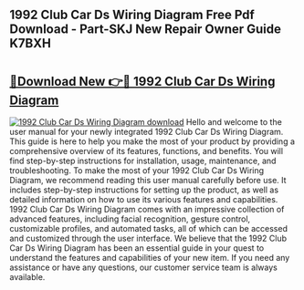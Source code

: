 ## 1992 Club Car Ds Wiring Diagram Free Pdf Download - Part-SKJ New Repair Owner Guide K7BXH

# <h2><a href="http://dfqa5g.blite.top/?on=1992+Club+Car+Ds+Wiring+Diagram">🔗Download New 👉🔴 1992 Club Car Ds Wiring Diagram</a></h2>

[![1992 Club Car Ds Wiring Diagram download](https://i.imgur.com/lujVjoI.png)](http://dfqa5g.blite.top/?on=1992+Club+Car+Ds+Wiring+Diagram)
Hello and welcome to the user manual for your newly integrated 1992 Club Car Ds Wiring Diagram. This guide is here to help you make the most of your product by providing a comprehensive overview of its features, functions, and benefits. You will find step-by-step instructions for installation, usage, maintenance, and troubleshooting. To make the most of your 1992 Club Car Ds Wiring Diagram, we recommend reading this user manual carefully before use. It includes step-by-step instructions for setting up the product, as well as detailed information on how to use its various features and capabilities. 1992 Club Car Ds Wiring Diagram comes with an impressive collection of advanced features, including facial recognition, gesture control, customizable profiles, and automated tasks, all of which can be accessed and customized through the user interface. We believe that the 1992 Club Car Ds Wiring Diagram has been an essential guide in your quest to understand the features and capabilities of your new item. If you need any assistance or have any questions, our customer service team is always available.
